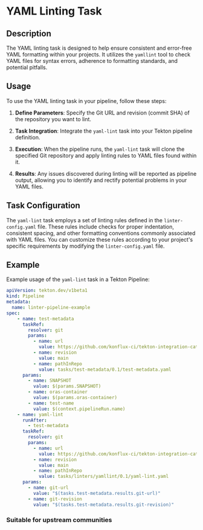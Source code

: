 # YAML Linting Task

## Description

The YAML linting task is designed to help ensure consistent and error-free YAML formatting within your projects. It utilizes the `yamllint` tool to check YAML files for syntax errors, adherence to formatting standards, and potential pitfalls.

## Usage

To use the YAML linting task in your pipeline, follow these steps:

1. **Define Parameters**: Specify the Git URL and revision (commit SHA) of the repository you want to lint.

2. **Task Integration**: Integrate the `yaml-lint` task into your Tekton pipeline definition.

3. **Execution**: When the pipeline runs, the `yaml-lint` task will clone the specified Git repository and apply linting rules to YAML files found within it.

4. **Results**: Any issues discovered during linting will be reported as pipeline output, allowing you to identify and rectify potential problems in your YAML files.

## Task Configuration

The `yaml-lint` task employs a set of linting rules defined in the `linter-config.yaml` file. These rules include checks for proper indentation, consistent spacing, and other formatting conventions commonly associated with YAML files. You can customize these rules according to your project's specific requirements by modifying the `linter-config.yaml` file.

## Example

Example usage of the `yaml-lint` task in a Tekton Pipeline:

```yaml
apiVersion: tekton.dev/v1beta1
kind: Pipeline
metadata:
  name: linter-pipeline-example
spec:
    - name: test-metadata
      taskRef:
        resolver: git
        params:
          - name: url
            value: https://github.com/konflux-ci/tekton-integration-catalog.git
          - name: revision
            value: main
          - name: pathInRepo
            value: tasks/test-metadata/0.1/test-metadata.yaml
      params:
        - name: SNAPSHOT
          value: $(params.SNAPSHOT)
        - name: oras-container
          value: $(params.oras-container)
        - name: test-name
          value: $(context.pipelineRun.name)
    - name: yaml-lint
      runAfter:
        - test-metadata
      taskRef:
        resolver: git
        params:
          - name: url
            value: https://github.com/konflux-ci/tekton-integration-catalog.git
          - name: revision
            value: main
          - name: pathInRepo
            value: tasks/linters/yamllint/0.1/yaml-lint.yaml
      params:
        - name: git-url
          value: "$(tasks.test-metadata.results.git-url)"
        - name: git-revision
          value: "$(tasks.test-metadata.results.git-revision)"
```

### Suitable for upstream communities